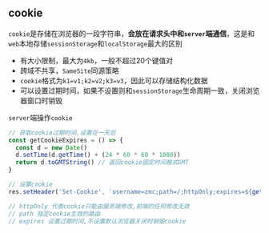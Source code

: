 ## cookie

`cookie`是存储在浏览器的一段字符串，**会放在请求头中和`server`端通信**，这是和`web`本地存储`sessionStorage`和`localStorage`最大的区别

- 有大小限制，最大为`4kb`，一般不超过20个键值对
- 跨域不共享，`SameSite`同源策略
- `cookie`格式为`k1=v1;k2=v2;k3=v3`，因此可以存储结构化数据
- 可以设置过期时间，如果不设置则和`sessionStorage`生命周期一致，关闭浏览器窗口时销毁

`server`端操作`cookie`

```javascript
// 获取cookie过期时间,设置在一天后
const getCookieExpires = () => {
  const d = new Date()
  d.setTime(d.getTime() + (24 * 60 * 60 * 1000))
  return d.toGMTString() // 返回cookie固定时间格式GMT
}

// 设置cookie
res.setHeader('Set-Cookie', `username=zmc;path=/;httpOnly;expires=${getCookieExpires()}`)

// httpOnly 代表cookie只能由服务端修改,前端的任何修改无效
// path 指定cookie生效的路由
// expires 设置过期时间,不设置默认浏览器关闭时销毁cookie
```

